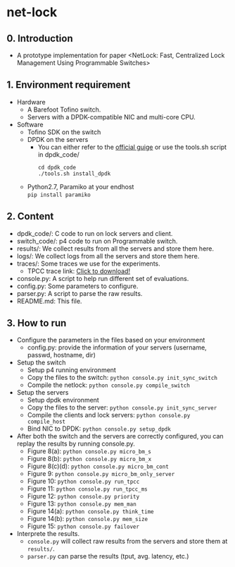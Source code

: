 # net-lock
## 0. Introduction<br>
- A prototype implementation for paper <NetLock: Fast, Centralized Lock Management Using Programmable Switches>

## 1. Environment requirement<br>
- Hardware
  - A Barefoot Tofino switch.<br>
  - Servers with a DPDK-compatible NIC and multi-core CPU.<br>
- Software
  - Tofino SDK on the switch
  - DPDK on the servers
    - You can either refer to the [official guige](https://doc.dpdk.org/guides/linux_gsg/quick_start.html) or use the tools.sh script in dpdk_code/
      ```shell
      cd dpdk_code
      ./tools.sh install_dpdk
      ```
  - Python2.7, Paramiko at your endhost<br>
    ```pip install paramiko```

## 2. Content<br>
   - dpdk_code/: C code to run on lock servers and client.<br>
   - switch_code/: p4 code to run on Programmable switch.<br>
   - results/: We collect results from all the servers and store them here.<br>
   - logs/: We collect logs from all the servers and store them here.<br>
   - traces/: Some traces we use for the experiments.<br>
     - TPCC trace link: [Click to download!](http://cs.jhu.edu/~zhuolong/resource/tpcc_traces.zip) 
   - console.py: A script to help run different set of evaluations.<br>
   - config.py: Some parameters to configure.<br>
   - parser.py: A script to parse the raw results.<br>
   - README.md: This file.<br>

## 3. How to run<br>
- Configure the parameters in the files based on your environment
  - config.py: provide the information of your servers (username, passwd, hostname, dir)<br>
- Setup the switch
  - Setup p4 running environment<br>
  - Copy the files to the switch: `python console.py init_sync_switch`<br>
  - Compile the netlock: `python console.py compile_switch`<br>
- Setup the servers
  - Setup dpdk environment<br>
  - Copy the files to the server: `python console.py init_sync_server`<br>
  - Compile the clients and lock servers: `python console.py compile_host`<br>
  - Bind NIC to DPDK: `python console.py setup_dpdk`<br>
- After both the switch and the servers are correctly configured, you can replay the results by running console.py.<br>
  - Figure 8(a): `python console.py micro_bm_s`<br>
  - Figure 8(b): `python console.py micro_bm_x`<br>
  - Figure 8(c)(d): `python console.py micro_bm_cont`<br>
  - Figure 9: `python console.py micro_bm_only_server`<br>
  - Figure 10: `python console.py run_tpcc`<br>
  - Figure 11: `python console.py run_tpcc_ms`<br>
  - Figure 12: `python console.py priority`<br>
  - Figure 13: `python console.py mem_man`<br>
  - Figure 14(a): `python console.py think_time`<br>
  - Figure 14(b): `python console.py mem_size`<br>
  - Figure 15: `python console.py failover`<br>
- Interprete the results.<br>
  - `console.py` will collect raw results from the servers and store them at `results/`.
  - `parser.py` can parse the results (tput, avg. latency, etc.)
